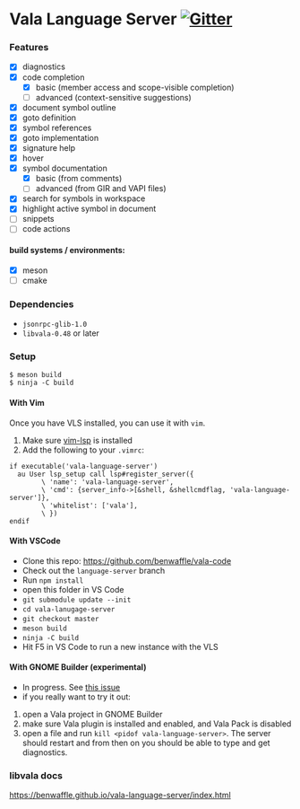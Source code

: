 # Vala Language Server [![Gitter](https://badges.gitter.im/vala-language-server/community.svg)](https://gitter.im/vala-language-server/community)

### Features
- [x] diagnostics
- [x] code completion
    - [x] basic (member access and scope-visible completion)
    - [ ] advanced (context-sensitive suggestions)
- [x] document symbol outline
- [x] goto definition
- [x] symbol references
- [x] goto implementation
- [x] signature help
- [x] hover
- [x] symbol documentation
    - [x] basic (from comments)
    - [ ] advanced (from GIR and VAPI files)
- [x] search for symbols in workspace
- [x] highlight active symbol in document
- [ ] snippets
- [ ] code actions

#### build systems / environments:
- [x] meson
- [ ] cmake

### Dependencies
- `jsonrpc-glib-1.0`
- `libvala-0.48` or later

### Setup
```
$ meson build
$ ninja -C build
```

#### With Vim
Once you have VLS installed, you can use it with `vim`.

1. Make sure [vim-lsp](https://github.com/prabirshrestha/vim-lsp) is installed
2. Add the following to your `.vimrc`:

```vim
if executable('vala-language-server')                     
  au User lsp_setup call lsp#register_server({              
        \ 'name': 'vala-language-server',
        \ 'cmd': {server_info->[&shell, &shellcmdflag, 'vala-language-server']}, 
        \ 'whitelist': ['vala'],
        \ })
endif
```

#### With VSCode
- Clone this repo: https://github.com/benwaffle/vala-code
- Check out the `language-server` branch
- Run `npm install`
- open this folder in VS Code
- `git submodule update --init`
- `cd vala-lanugage-server`
- `git checkout master`
- `meson build`
- `ninja -C build`
- Hit F5 in VS Code to run a new instance with the VLS

#### With GNOME Builder (experimental)
- In progress. See [this issue](https://github.com/benwaffle/vala-language-server/issues/12)
- if you really want to try it out:

1. open a Vala project in GNOME Builder
2. make sure Vala plugin is installed and enabled, and Vala Pack is disabled
3. open a file and run `kill <pidof vala-language-server>`. The server should restart and from then on you should be able to type and get diagnostics.

### libvala docs
https://benwaffle.github.io/vala-language-server/index.html
